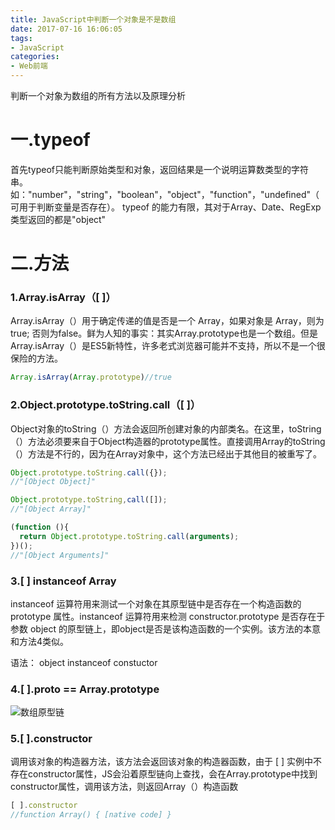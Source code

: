 ```yaml
---
title: JavaScript中判断一个对象是不是数组
date: 2017-07-16 16:06:05
tags:
- JavaScript
categories:
- Web前端
---
```

判断一个对象为数组的所有方法以及原理分析
<!--more-->
# 一.typeof
首先typeof只能判断原始类型和对象，返回结果是一个说明运算数类型的字符串。如："number"，"string"，"boolean"，"object"，"function"，"undefined"（可用于判断变量是否存在）。 typeof 的能力有限，其对于Array、Date、RegExp类型返回的都是"object"

# 二.方法
### 1.Array.isArray（[ ]）
Array.isArray（）用于确定传递的值是否是一个 Array，如果对象是 Array，则为true; 否则为false。鲜为人知的事实：其实Array.prototype也是一个数组。但是Array.isArray（）是ES5新特性，许多老式浏览器可能并不支持，所以不是一个很保险的方法。
```javascript
Array.isArray(Array.prototype)//true
```
### 2.Object.prototype.toString.call（[ ]）
Object对象的toString（）方法会返回所创建对象的内部类名。在这里，toString（）方法必须要来自于Object构造器的prototype属性。直接调用Array的toString（）方法是不行的，因为在Array对象中，这个方法已经出于其他目的被重写了。
```javascript
Object.prototype.toString.call({});
//"[Object Object]"

Object.prototype.toString,call([]);
//"[Object Array]"

(function (){
  return Object.prototype.toString.call(arguments);
})();
//"[Object Arguments]"
```
### 3.[ ] instanceof Array
instanceof 运算符用来测试一个对象在其原型链中是否存在一个构造函数的 prototype 属性。instanceof 运算符用来检测 constructor.prototype 是否存在于参数 object 的原型链上，即object是否是该构造函数的一个实例。该方法的本意和方法4类似。

语法： object  instanceof  constuctor

### 4.[ ].__proto__ == Array.prototype
![数组原型链](http://112.74.18.120:3001/p01.png)
### 5.[ ].constructor  
调用该对象的构造器方法，该方法会返回该对象的构造器函数，由于 [ ] 实例中不存在constructor属性，JS会沿着原型链向上查找，会在Array.prototype中找到constructor属性，调用该方法，则返回Array（）构造函数
 ```javascript
 [ ].constructor
 //function Array() { [native code] }
```
